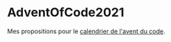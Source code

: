 # AdventOfCode2021

Mes propositions pour le [calendrier de l'avent du code](https://adventofcode.com/2021).
